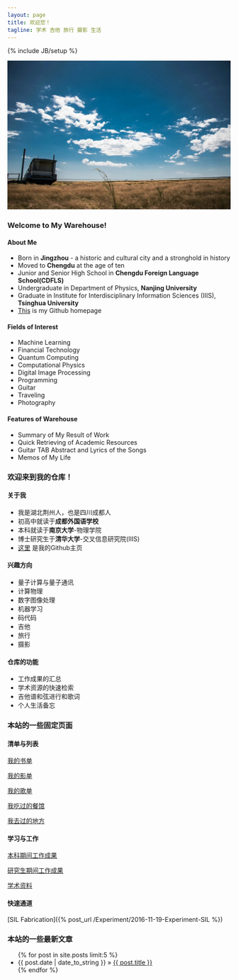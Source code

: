 ```yaml
---
layout: page
title: 欢迎您！
tagline: 学术 吉他 旅行 摄影 生活
---
```

{% include JB/setup %}

![](/assets/images/2016-11-26-homepage.jpg)

### Welcome to My Warehouse!

#### About Me

* Born in **Jingzhou** - a historic and cultural city and a stronghold in history
* Moved to **Chengdu** at the age of ten
* Junior and Senior High School in **Chengdu Foreign Language School(CDFLS)**
* Undergraduate in Department of Physics, **Nanjing University**
* Graduate in Institute for Interdisciplinary Information Sciences (IIIS), **Tsinghua University**
* [This](https://github.com/zhangchuheng123) is my Github homepage

#### Fields of Interest

* Machine Learning
* Financial Technology
* Quantum Computing
* Computational Physics
* Digital Image Processing
* Programming
* Guitar
* Traveling
* Photography

#### Features of Warehouse

* Summary of My Result of Work
* Quick Retrieving of Academic Resources
* Guitar TAB Abstract and Lyrics of the Songs
* Memos of My Life

### 欢迎来到我的仓库！

#### 关于我

* 我是湖北荆州人，也是四川成都人
* 初高中就读于**成都外国语学校**
* 本科就读于**南京大学**-物理学院
* 博士研究生于**清华大学**-交叉信息研究院(IIIS)
* [这里](https://github.com/zhangchuheng123) 是我的Github主页

#### 兴趣方向

* 量子计算与量子通讯
* 计算物理
* 数字图像处理
* 机器学习
* 码代码
* 吉他
* 旅行
* 摄影

#### 仓库的功能

* 工作成果的汇总
* 学术资源的快速检索
* 吉他谱和弦进行和歌词
* 个人生活备忘

### 本站的一些固定页面

#### 清单与列表

[我的书单](/my_pages/list-of-books)

[我的影单](/my_pages/list-of-movies)

[我的歌单](/my_pages/list-of-songs)

[我吃过的餐馆](/my_pages/list-of-restaurants)

[我去过的地方](/my_pages/list-of-trips)

#### 学习与工作

[本科期间工作成果](/my_pages/undergraduate-works)

[研究生期间工作成果](/my_pages/graduate-works)

[学术资料](/my_pages/academic-resources)

#### 快速通道

[SIL Fabrication]({% post_url /Experiment/2016-11-19-Experiment-SIL %})

### 本站的一些最新文章

<ul class="posts">
  {% for post in site.posts limit:5 %}
    <li><span>{{ post.date | date_to_string }}</span> &raquo; <a href="{{ BASE_PATH }}{{ post.url }}">{{ post.title }}</a></li>
  {% endfor %}
</ul>
